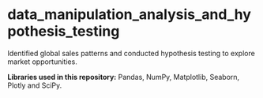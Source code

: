 # data_manipulation_analysis_and_hypothesis_testing

Identified global sales patterns and conducted hypothesis testing to explore market opportunities.

**Libraries used in this repository:** Pandas, NumPy, Matplotlib, Seaborn, Plotly and SciPy.
